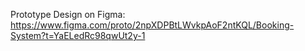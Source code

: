Prototype Design on Figma:
https://www.figma.com/proto/2npXDPBtLWvkpAoF2ntKQL/Booking-System?t=YaELedRc98qwUt2y-1
